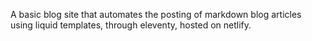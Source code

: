 A basic blog site that automates the posting of markdown blog articles using liquid templates, through eleventy, hosted on netlify.
